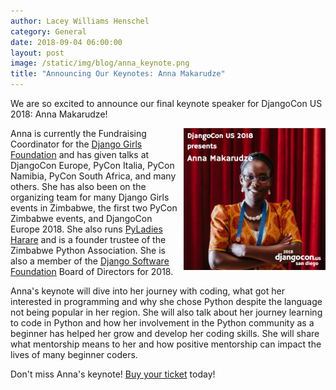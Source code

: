 ```yaml
---
author: Lacey Williams Henschel
category: General
date: 2018-09-04 06:00:00
layout: post
image: /static/img/blog/anna_keynote.png
title: "Announcing Our Keynotes: Anna Makarudze"
---
```


We are so excited to announce our final keynote speaker for DjangoCon US 2018: Anna Makarudze!

<img src="/static/img/blog/anna_keynote.png" alt="Photo of Anna Makarudze" style="width:45%; display:block; float:right;" />

Anna is currently the Fundraising Coordinator for the [Django Girls Foundation](https://djangogirls.org/) and has given talks at DjangoCon Europe, PyCon Italia, PyCon Namibia, PyCon South Africa, and many others. She has also been on the organizing team for many Django Girls events in Zimbabwe, the first two PyCon Zimbabwe events, and DjangoCon Europe 2018. She also runs [PyLadies Harare](https://twitter.com/PyladiesHRE) and is a founder trustee of the Zimbabwe Python Association. She is also a member of the [Django Software Foundation](https://www.djangoproject.com/foundation/) Board of Directors for 2018.

Anna's keynote will dive into her journey with coding, what got her interested in programming and why she chose Python despite the language not being popular in her region. She will also talk about her journey learning to code in Python and how her involvement in the Python community as a beginner has helped her grow and develop her coding skills. She will share what mentorship means to her and how positive mentorship can impact the lives of many beginner coders.

Don't miss Anna's keynote! [Buy your ticket]({{site.tickets_link}}) today!
